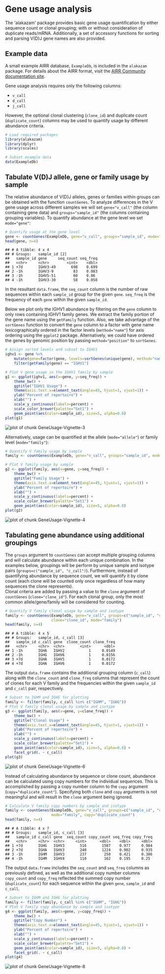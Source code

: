 # Gene usage analysis

The 'alakazam' package provides basic gene usage quantification by either sequence count 
or clonal grouping; with or without consideration of duplicate reads/mRNA. Additionally, 
a set of accessory functions for sorting and parsing V(D)J gene names 
are also provided.

## Example data

A small example AIRR database, `ExampleDb`, is included in the `alakazam` package. For details 
about the AIRR format, visit the [AIRR Community documentation site](https://docs.airr-community.org/en/stable/datarep/rearrangements.html).

Gene usage analysis requires only the following columns:

* `v_call`
* `d_call`
* `j_call`

However, the optional clonal clustering (`clone_id`) and duplicate count (`duplicate_count`) 
columns may be used to quantify usage by different abundance criteria.


```r
# Load required packages
library(alakazam)
library(dplyr)
library(scales)

# Subset example data
data(ExampleDb)
```

## Tabulate V(D)J allele, gene or family usage by sample

The relative abundance of V(D)J alleles, genes or families within groups can be obtained 
with the function `countGenes`. To analyze differences in the V gene usage across 
different samples we will set `gene="v_call"` (the column containing gene data) and 
`groups="sample_id"` (the columns containing grouping variables). To quantify abundance at
the gene level we set `mode="gene"`:


```r
# Quantify usage at the gene level
gene <- countGenes(ExampleDb, gene="v_call", groups="sample_id", mode="gene")
head(gene, n=4)
```

```
## # A tibble: 4 x 4
## # Groups:   sample_id [2]
##   sample_id gene     seq_count seq_freq
##   <chr>     <chr>        <int>    <dbl>
## 1 +7d       IGHV3-49       698    0.699
## 2 -1h       IGHV3-9         83    0.083
## 3 -1h       IGHV5-51        60    0.06 
## 4 -1h       IGHV3-30        58    0.058
```

In the resultant `data.frame`, the `seq_count` column is the number of raw sequences within each `sample_id` 
group for the given `gene`. `seq_freq` is the frequency of each `gene` within the given `sample_id`.

Below we plot only the IGHV1 abundance by filtering on the `gene` column to only rows 
containing IGHV1 family genes. We extract the family portion of the gene name using the 
`getFamily` function. Also, we take advantage of the `sortGenes` function to convert the 
`gene` column to a factor with gene name lexicographically ordered in the factor levels 
(`method="name"`) for axis ordering using the `ggplot2` package. Alternatively, we could have 
ordered the genes by genomic position by passing `method="position"` to `sortGenes`.


```r
# Assign sorted levels and subset to IGHV1
ighv1 <- gene %>%
    mutate(gene=factor(gene, levels=sortGenes(unique(gene), method="name"))) %>%
    filter(getFamily(gene) == "IGHV1")

# Plot V gene usage in the IGHV1 family by sample
g1 <- ggplot(ighv1, aes(x=gene, y=seq_freq)) +
    theme_bw() +
    ggtitle("IGHV1 Usage") +
    theme(axis.text.x=element_text(angle=45, hjust=1, vjust=1)) +
    ylab("Percent of repertoire") +
    xlab("") +
    scale_y_continuous(labels=percent) +
    scale_color_brewer(palette="Set1") +
    geom_point(aes(color=sample_id), size=5, alpha=0.8)
plot(g1)
```

![plot of chunk GeneUsage-Vignette-3](figure/GeneUsage-Vignette-3-1.png)

Alternatively, usage can be quantified at the allele (`mode="allele"`) or 
family level (`mode="family"`):


```r
# Quantify V family usage by sample
family <- countGenes(ExampleDb, gene="v_call", groups="sample_id", mode="family")

# Plot V family usage by sample
g2 <- ggplot(family, aes(x=gene, y=seq_freq)) +
    theme_bw() +
    ggtitle("Family Usage") +
    theme(axis.text.x=element_text(angle=45, hjust=1, vjust=1)) +
    ylab("Percent of repertoire") +
    xlab("") +
    scale_y_continuous(labels=percent) +
    scale_color_brewer(palette="Set1") +
    geom_point(aes(color=sample_id), size=5, alpha=0.8)
plot(g2)
```

![plot of chunk GeneUsage-Vignette-4](figure/GeneUsage-Vignette-4-1.png)


## Tabulating gene abundance using additional groupings

The `groups` argument to `countGenes` can accept multiple grouping columns and
will calculate abundance within each unique combination. In the examples below,
groupings will be perform by unique sample and isotype pairs 
(`groups=c("sample_id", "c_call")`). Furthermore, instead of quantifying abundance
by sequence count, we will quantify it by clone count (each clone will
be counted only once regardless of how many sequences the clone represents).  
Clonal criteria are added by passing a value to the `clone` argument of `countGenes`
(`clone="clone_id"`). For each clonal group, only the most common allele/gene/family will
be considered for counting.


```r
# Quantify V family clonal usage by sample and isotype
family <- countGenes(ExampleDb, gene="v_call", groups=c("sample_id", "c_call"), 
                     clone="clone_id", mode="family")
head(family, n=4)
```

```
## # A tibble: 4 x 5
## # Groups:   sample_id, c_call [3]
##   sample_id c_call gene  clone_count clone_freq
##   <chr>     <chr>  <chr>       <int>      <dbl>
## 1 -1h       IGHA   IGHV2           1     0.0149
## 2 -1h       IGHG   IGHV6           1     0.0156
## 3 +7d       IGHA   IGHV5           1     0.0172
## 4 +7d       IGHA   IGHV6           1     0.0172
```

The output `data.frame` contains the additional grouping column (`c_call`) along with the 
`clone_count` and `clone_freq` columns that represent the count of clones for each V family 
and the frequencies within the given `sample_id` and `c_call` pair, respectively.


```r
# Subset to IGHM and IGHG for plotting
family <- filter(family, c_call %in% c("IGHM", "IGHG"))
# Plot V family clonal usage by sample and isotype
g3 <- ggplot(family, aes(x=gene, y=clone_freq)) +
    theme_bw() +
    ggtitle("Clonal Usage") +
    theme(axis.text.x=element_text(angle=45, hjust=1, vjust=1)) +
    ylab("Percent of repertoire") +
    xlab("") +
    scale_y_continuous(labels=percent) +
    scale_color_brewer(palette="Set1") +
    geom_point(aes(color=sample_id), size=5, alpha=0.8) +
    facet_grid(. ~ c_call)
plot(g3)
```

![plot of chunk GeneUsage-Vignette-6](figure/GeneUsage-Vignette-6-1.png)

Instead of calculating abundance by sequence or clone count, abundance can be calculated
using copy numbers for the individual sequences. This is accomplished by passing
a copy number column to the `copy` argument (`copy="duplicate_count"`). Specifying both
`clone` and `copy` arguments is not meaningful and will result in the `clone` argument
being ignored.


```r
# Calculate V family copy numbers by sample and isotype
family <- countGenes(ExampleDb, gene="v_call", groups=c("sample_id", "c_call"), 
                     mode="family", copy="duplicate_count")
head(family, n=4)
```

```
## # A tibble: 4 x 7
## # Groups:   sample_id, c_call [3]
##   sample_id c_call gene  seq_count copy_count seq_freq copy_freq
##   <chr>     <chr>  <chr>     <int>      <dbl>    <dbl>     <dbl>
## 1 +7d       IGHG   IGHV3       516       1587    0.977     0.984
## 2 +7d       IGHA   IGHV3       240       1224    0.902     0.935
## 3 -1h       IGHM   IGHV3       237        250    0.421     0.386
## 4 -1h       IGHM   IGHV4       110        162    0.195     0.25
```

The output `data.frame` includes the `seq_count` and `seq_freq` columns as previously defined, 
as well as the additional copy number columns `copy_count` and `copy_freq` reflected the summed 
copy number (`duplicate_count`) for each sequence within the given `gene`, `sample_id` and `c_call`.


```r
# Subset to IGHM and IGHG for plotting
family <- filter(family, c_call %in% c("IGHM", "IGHG"))
# Plot V family copy abundance by sample and isotype
g4 <- ggplot(family, aes(x=gene, y=copy_freq)) +
    theme_bw() +
    ggtitle("Copy Number") +
    theme(axis.text.x=element_text(angle=45, hjust=1, vjust=1)) +
    ylab("Percent of repertoire") +
    xlab("") +
    scale_y_continuous(labels=percent) +
    scale_color_brewer(palette="Set1") +
    geom_point(aes(color=sample_id), size=5, alpha=0.8) +
    facet_grid(. ~ c_call)
plot(g4)
```

![plot of chunk GeneUsage-Vignette-8](figure/GeneUsage-Vignette-8-1.png)
